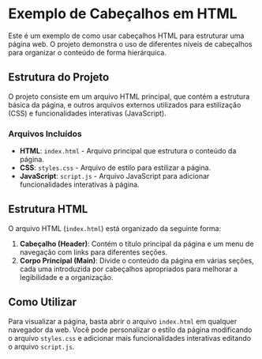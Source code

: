 # Exemplo de Cabeçalhos em HTML

Este é um exemplo de como usar cabeçalhos HTML para estruturar uma página web. O projeto demonstra o uso de diferentes níveis de cabeçalhos para organizar o conteúdo de forma hierárquica.

## Estrutura do Projeto

O projeto consiste em um arquivo HTML principal, que contém a estrutura básica da página, e outros arquivos externos utilizados para estilização (CSS) e funcionalidades interativas (JavaScript).

### Arquivos Incluídos

- **HTML**: `index.html` - Arquivo principal que estrutura o conteúdo da página.
- **CSS**: `styles.css` - Arquivo de estilo para estilizar a página.
- **JavaScript**: `script.js` - Arquivo JavaScript para adicionar funcionalidades interativas à página.

## Estrutura HTML

O arquivo HTML (`index.html`) está organizado da seguinte forma:

1. **Cabeçalho (Header)**: Contém o título principal da página e um menu de navegação com links para diferentes seções.
2. **Corpo Principal (Main)**: Divide o conteúdo da página em várias seções, cada uma introduzida por cabeçalhos apropriados para melhorar a legibilidade e a organização.

## Como Utilizar

Para visualizar a página, basta abrir o arquivo `index.html` em qualquer navegador da web. Você pode personalizar o estilo da página modificando o arquivo `styles.css` e adicionar mais funcionalidades interativas editando o arquivo `script.js`.
